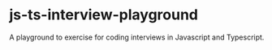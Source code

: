 # js-ts-interview-playground
A playground to exercise for coding interviews in Javascript and Typescript.
